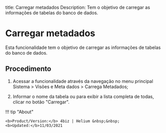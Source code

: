 title:  Carregar metadados 
Description: Tem o objetivo de carregar as informações de tabelas do banco de dados.
# Carregar metadados
Esta funcionalidade tem o objetivo de carregar as informações de tabelas do banco de dados.

Procedimento
------------

1.  Acessar a funcionalidade através da navegação no menu principal Sistema \>
    Visões e Meta dados \> Carrega Metadados;

2.  Informar o nome da tabela ou para exibir a lista completa de todas, clicar
    no botão "Carregar".

!!! tip "About"

    <b>Product/Version:</b> 4biz | Helium &nbsp;&nbsp;
    <b>Updated:</b>11/03/2021
